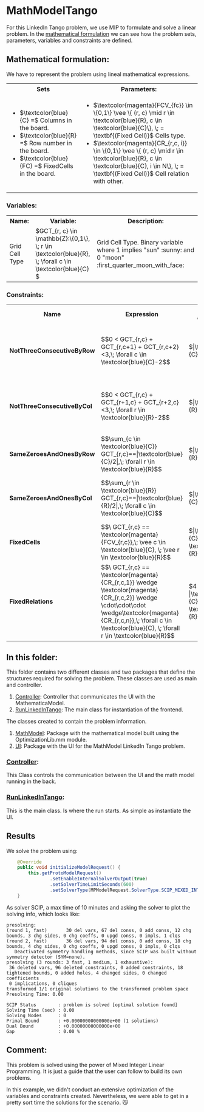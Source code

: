 # MathModelTango
For this LinkedIn Tango problem, we use MIP to formulate and solve a linear problem.
In the [mathematical formulation](#mathematical-formulation) we can see how the problem sets, parameters, variables and 
constraints are defined.

## Mathematical formulation:
We have to represent the problem using lineal mathematical expressions.

<table>
   <tr>
      <th>Sets</th>
      <th>Parameters:</th>
   </tr>
   <tr>
      <td>
         <ul>
            <li>$\textcolor{blue}{C} =$ Columns in the board.</li>
            <li>$\textcolor{blue}{R} =$ Row number in the board.</li>
            <li>$\textcolor{blue}{FC} =$ FixedCells in the board.
            </li>
         </ul>
      </td>
      <td>
        <ul>
           <li>
                $\textcolor{magenta}{FCV_{fc}} \in \{0,1\} \vee \{ (r, c) \mid r \in \textcolor{blue}{R}, c \in \textcolor{blue}{C}\}, \; = \textbf{(Fixed Cell)}$ Cells type.
           </li>
           <li>
                $\textcolor{magenta}{CR_{r,c, i}} \in \{0,1\} \vee \{ (r, c) \mid r \in \textcolor{blue}{R}, c \in \textcolor{blue}{C}, i \in N\}, \; = \textbf{(Fixed Cell)}$ Cell relation with other.
           </li>
        </ul>
      </td>
   </tr>
</table>

### Variables:

<table>
   <tr>
      <th>Name:</th>
      <th>Variable:</th>
      <th>Description:</th>
   </tr>
   <tr>
      <td>
           Grid Cell Type
      </td>
      <td>
           $GCT_{r, c} \in \mathbb{Z}:\{0,1\}, \; r \in \textcolor{blue}{R}, \; \forall c \in \textcolor{blue}{C} $
      </td>
      <td>
        Grid Cell Type. Binary variable where 1 implies "sun" :sunny: and 0 "moon" :first_quarter_moon_with_face:
      </td>
   </tr>
</table>

### Constraints:
<table>
  <tr>
    <th>Name</th>
    <th>Expression</th>
    <th>Nº of constraints</th>
    <th>Description</th>
  </tr>
  <tr>
    <td><b>NotThreeConsecutiveByRow</b></td>
    <td>$$0 < GCT_{r,c} + GCT_{r,c+1} + GCT_{r,c+2}<3,\; \forall c \in \textcolor{blue}{C}-2$$</td>
    <td> $|\textcolor{blue}{C}-2|$ </td>
    <td> At most two ones every three consecutive columns, for each row.</td>
  </tr>
  <tr>
    <td><b>NotThreeConsecutiveByCol</b></td>
    <td>$$0 < GCT_{r,c} + GCT_{r+1,c} + GCT_{r+2,c}<3,\; \forall r \in \textcolor{blue}{R}-2$$</td>
    <td> $|\textcolor{blue}{R}-2|$ </td>
    <td> At most two ones every three consecutive rows, for each column.</td>
  </tr>
  <tr>
    <td><b>SameZeroesAndOnesByRow</b></td>
    <td>$$\sum_{c \in \textcolor{blue}{C}} GCT_{r,c}==|\textcolor{blue}{C}/2|,\; \forall r \in \textcolor{blue}{R}$$</td>
    <td> $|\textcolor{blue}{R}|$ </td>
    <td> Each row must contain as many ones as zeros.</td>
  </tr>
  <tr>
    <td><b>SameZeroesAndOnesByCol</b></td>
    <td>$$\sum_{r \in \textcolor{blue}{R}} GCT_{r,c}==|\textcolor{blue}{R}/2|,\; \forall c \in \textcolor{blue}{C}$$</td>
    <td> $|\textcolor{blue}{C}|$ </td>
    <td> Each column must contain as many ones as zeros.</td>
  </tr>
  <tr>
    <td><b>FixedCells</b></td>
    <td>$$\ GCT_{r,c} == \textcolor{magenta}{FCV_{r,c}},\; \vee c \in \textcolor{blue}{C}, \; \vee r \in \textcolor{blue}{R}$$</td>
    <td> $|\textcolor{blue}{C} \cdot \textcolor{blue}{R}|$ </td>
    <td> Follow cell assignation.</td>
  </tr>
  <tr>
    <td><b>FixedRelations</b></td>
    <td>$$\ GCT_{r,c} == \textcolor{magenta}{CR_{r,c,1}} \wedge \textcolor{magenta}{CR_{r,c,2}} \wedge \cdot\cdot\cdot \wedge\textcolor{magenta}{CR_{r,c,n}},\; \forall c \in \textcolor{blue}{C}, \; \forall r \in \textcolor{blue}{R}$$</td>
    <td> $4 \cdot |\textcolor{blue}{C} \cdot \textcolor{blue}{R}|$ </td>
    <td> Follow the fixed relations between cells.</td>
  </tr>
</table>

## In this folder:
This folder contains two different classes and two packages that define the structures required for solving the problem.
These classes are used as main and controller.
1. [Controller](#controller): Controller that communicates the UI with the MathematicaModel.
2. [RunLinkedInTango](#runlinkedinTango): The main class for instantiation of the frontend.


The classes created to contain the problem information.
1. [MathModel](https://github.com/SergioOyaga/LinkedInOptimizationExamples/blob/master/src/main/java/org/soyaga/examples/Tango/MathModelTango/MathModel/):
    Package with the mathematical model built using the OptimizationLib.mm module.
2. [UI](https://github.com/SergioOyaga/LinkedInOptimizationExamples/blob/master/src/main/java/org/soyaga/examples/Tango/MathModelTango/UI/):
   Package with the UI for the MathModel LinkedIn Tango problem.

### [Controller](https://github.com/SergioOyaga/LinkedInOptimizationExamples/blob/master/src/main/java/org/soyaga/examples/Tango/MathModelTango/Controller.java):
This Class controls the communication between the UI and the math model running in the back.

### [RunLinkedInTango](https://github.com/SergioOyaga/LinkedInOptimizationExamples/blob/master/src/main/java/org/soyaga/examples/Tango/MathModelTango/RunLinkedInTango.java):
This is the main class. Is where the run starts. As simple as instantiate the UI.


## Results
We solve the problem using:
```` java
    @Override
    public void initializeModelRequest() {
        this.getProtoModelRequest()
                .setEnableInternalSolverOutput(true)
                .setSolverTimeLimitSeconds(600)
                .setSolverType(MPModelRequest.SolverType.SCIP_MIXED_INTEGER_PROGRAMMING);
    }
````
As solver SCIP, a max time of 10 minutes and asking the solver to plot the solving info, which looks like:
`````
presolving:
(round 1, fast)       30 del vars, 67 del conss, 0 add conss, 12 chg bounds, 3 chg sides, 0 chg coeffs, 0 upgd conss, 0 impls, 1 clqs
(round 2, fast)       36 del vars, 94 del conss, 0 add conss, 18 chg bounds, 4 chg sides, 0 chg coeffs, 0 upgd conss, 0 impls, 0 clqs
   Deactivated symmetry handling methods, since SCIP was built without symmetry detector (SYM=none).
presolving (3 rounds: 3 fast, 1 medium, 1 exhaustive):
 36 deleted vars, 96 deleted constraints, 0 added constraints, 18 tightened bounds, 0 added holes, 4 changed sides, 0 changed coefficients
 0 implications, 0 cliques
transformed 1/1 original solutions to the transformed problem space
Presolving Time: 0.00

SCIP Status        : problem is solved [optimal solution found]
Solving Time (sec) : 0.00
Solving Nodes      : 0
Primal Bound       : +0.00000000000000e+00 (1 solutions)
Dual Bound         : +0.00000000000000e+00
Gap                : 0.00 %
`````

## Comment:
This problem is solved using the power of Mixed Integer Linear Programming. It is just a guide that the user can follow 
to build its own problems.

In this example, we didn't conduct an extensive optimization of the variables and constraints created. 
Nevertheless, we were able to get in a pretty sort time the solutions for the scenario. :smirk_cat:
